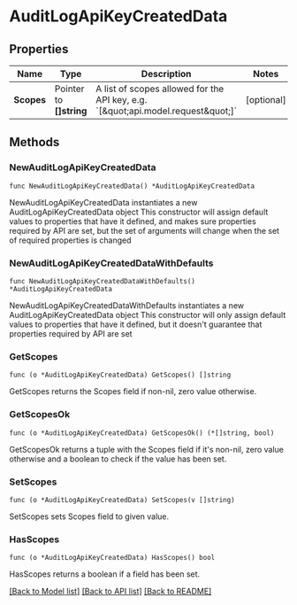 # AuditLogApiKeyCreatedData

## Properties

Name | Type | Description | Notes
------------ | ------------- | ------------- | -------------
**Scopes** | Pointer to **[]string** | A list of scopes allowed for the API key, e.g. &#x60;[\&quot;api.model.request\&quot;]&#x60; | [optional] 

## Methods

### NewAuditLogApiKeyCreatedData

`func NewAuditLogApiKeyCreatedData() *AuditLogApiKeyCreatedData`

NewAuditLogApiKeyCreatedData instantiates a new AuditLogApiKeyCreatedData object
This constructor will assign default values to properties that have it defined,
and makes sure properties required by API are set, but the set of arguments
will change when the set of required properties is changed

### NewAuditLogApiKeyCreatedDataWithDefaults

`func NewAuditLogApiKeyCreatedDataWithDefaults() *AuditLogApiKeyCreatedData`

NewAuditLogApiKeyCreatedDataWithDefaults instantiates a new AuditLogApiKeyCreatedData object
This constructor will only assign default values to properties that have it defined,
but it doesn't guarantee that properties required by API are set

### GetScopes

`func (o *AuditLogApiKeyCreatedData) GetScopes() []string`

GetScopes returns the Scopes field if non-nil, zero value otherwise.

### GetScopesOk

`func (o *AuditLogApiKeyCreatedData) GetScopesOk() (*[]string, bool)`

GetScopesOk returns a tuple with the Scopes field if it's non-nil, zero value otherwise
and a boolean to check if the value has been set.

### SetScopes

`func (o *AuditLogApiKeyCreatedData) SetScopes(v []string)`

SetScopes sets Scopes field to given value.

### HasScopes

`func (o *AuditLogApiKeyCreatedData) HasScopes() bool`

HasScopes returns a boolean if a field has been set.


[[Back to Model list]](../README.md#documentation-for-models) [[Back to API list]](../README.md#documentation-for-api-endpoints) [[Back to README]](../README.md)


